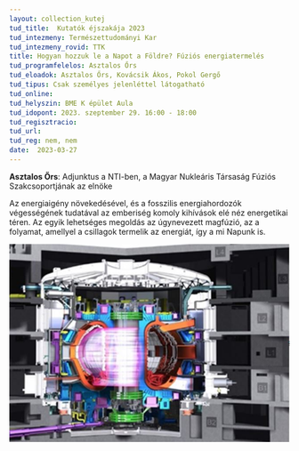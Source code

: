 ```yaml
---
layout: collection_kutej
tud_title:  Kutatók éjszakája 2023
tud_intezmeny: Természettudományi Kar
tud_intezmeny_rovid: TTK
title: Hogyan hozzuk le a Napot a Földre? Fúziós energiatermelés
tud_programfelelos: Asztalos Őrs
tud_eloadok: Asztalos Őrs, Kovácsik Ákos, Pokol Gergő
tud_tipus: Csak személyes jelenléttel látogatható
tud_online: 
tud_helyszin: BME K épület Aula
tud_idopont: 2023. szeptember 29. 16:00 - 18:00
tud_regisztracio: 
tud_url: 
tud_reg: nem, nem
date:  2023-03-27
---
```


**Asztalos Őrs**: Adjunktus a NTI-ben, a Magyar Nukleáris Társaság Fúziós Szakcsoportjának az elnöke

Az energiaigény növekedésével, és a fosszilis energiahordozók végességének tudatával az emberiség komoly kihívások elé néz energetikai téren. Az egyik lehetséges megoldás az úgynevezett magfúzió, az a folyamat, amellyel a csillagok termelik az energiát, így a mi Napunk is.

![Hogyan hozzuk le a Napot a Földre? Fúziós energiatermelés](images/hogyan-hozzuk-le-a-napot-a-foldre-fuzios-energiatermeles.jpg)

